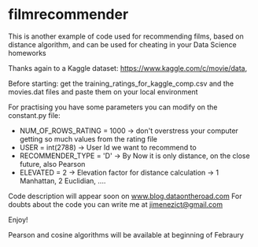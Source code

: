 # filmrecommender
This is another example of code used for recommending films, based on distance algorithm, and can be used for cheating in your Data Science homeworks

Thanks again to a Kaggle dataset: https://www.kaggle.com/c/movie/data, 

Before starting: get the training_ratings_for_kaggle_comp.csv and the movies.dat files and paste them on your local environment

For practising you have some parameters you can modify on the constant.py file:

* NUM_OF_ROWS_RATING = 1000 -> don't overstress your computer getting so much values from the rating file
* USER = int(2788) -> User Id we want to recommend to
* RECOMMENDER_TYPE = 'D' -> By Now it is only distance, on the close future, also Pearson
* ELEVATED = 2 -> Elevation factor for distance calculation -> 1 Manhattan, 2 Euclidian, ....

Code description will appear soon on www.blog.dataontheroad.com
For doubts about the code you can write me at jimenezict@gmail.com

Enjoy!

Pearson and cosine algorithms will be available at beginning of Febraury 
